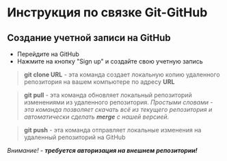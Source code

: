 # Инструкция по связке Git-GitHub

## Создание учетной записи на GitHub
* Перейдите на GitHub
* Нажмите на кнопку "Sign up" и создайте свою учетную запись

> **git clone URL** -  эта команда создает локальную копию удаленного репозитория на вашем компьютере по адресу **URL**

> **git pull** - эта команда обновляет локальный репозиторий изменениями из удаленного репозитория.
*Простыми словами - эта команда позволяет скачать всё из текущего репозитория и автоматически сделать **merge** с нашей версией*. 

> **git push**  - эта команда отправляет локальные изменения на удаленный репозиторий на GitHub

*Внимание! - ***требуется авторизация на внешнем репозитории!****